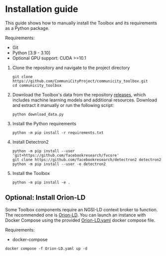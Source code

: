 # Installation guide

This guide shows how to manually install the Toolbox and its requirements as a Python package.

Requirements:
- Git
- Python [3.9 - 3.10]
- Optional GPU support: CUDA >=10.1

1. Clone the repository and navigate to the project directory

    ```
    git clone https://github.com/CommuniCityProject/communicity_toolbox.git
    cd communicity_toolbox
    ```

2. Download the Toolbox's data from the repository [releases](https://github.com/CommuniCityProject/communicity_toolbox/releases), which includes machine learning models and additional resources. Download and extract it manually or run the following script:
    
    ```
    python download_data.py
    ```

3. Install the Python requirements

    ```
    python -m pip install -r requirements.txt
    ```

4. Install Detectron2

    ```
    python -m pip install --user 'git+https://github.com/facebookresearch/fvcore'
    git clone https://github.com/facebookresearch/detectron2 detectron2
    python -m pip install --user -e detectron2
    ```

5. Install the Toolbox

    ```
    python -m pip install -e .
    ```

## Optional: Install Orion-LD
Some Toolbox components require an NGSI-LD context broker to function. The recommended one is [Orion-LD](https://github.com/FIWARE/context.Orion-LD). You can launch an instance with Docker Compose using the provided [Orion-LD.yaml](../Orion-LD.yaml) docker compose file.

Requirements:
- docker-compose

```
docker compose -f Orion-LD.yaml up -d
```
